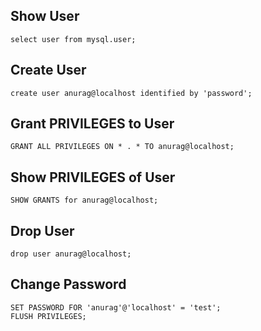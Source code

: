 ## Show User
```mysql
select user from mysql.user;
```

## Create User
```mysql
create user anurag@localhost identified by 'password';
```

## Grant PRIVILEGES to User
```mysql
GRANT ALL PRIVILEGES ON * . * TO anurag@localhost; 
```

## Show PRIVILEGES of User
```mysql
SHOW GRANTS for anurag@localhost;
```

## Drop User
```mysql
drop user anurag@localhost;
```

## Change Password
```mysql
SET PASSWORD FOR 'anurag'@'localhost' = 'test';
FLUSH PRIVILEGES;  
```
